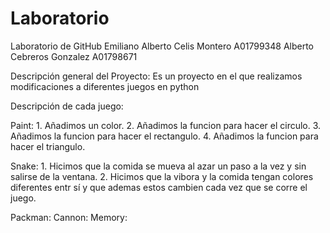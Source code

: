 # Laboratorio
Laboratorio de GitHub
Emiliano Alberto Celis Montero A01799348
Alberto Cebreros Gonzalez A01798671

Descripción general del Proyecto: 
Es un proyecto en el que realizamos modificaciones a diferentes juegos en python

Descripción de cada juego:

Paint: 
    1. Añadimos un color.
    2. Añadimos la funcion para hacer el circulo.
    3. Añadimos la funcion para hacer el rectangulo.
    4. Añadimos la funcion para hacer el triangulo.

Snake:
    1. Hicimos que la comida se mueva al azar un paso a la vez y sin salirse de la ventana.
    2. Hicimos que la vibora y la comida tengan colores diferentes entr sí y que ademas estos cambien cada vez que se corre el juego.
    
Packman:
Cannon:
Memory:

